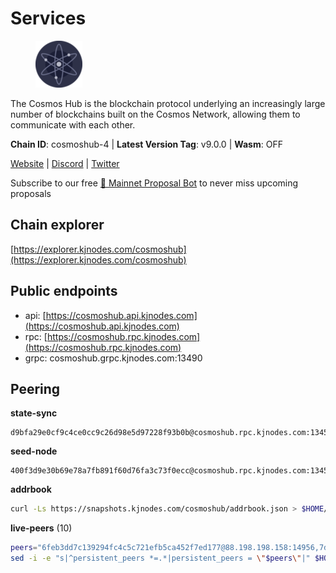 # Services

<figure><img src="https://raw.githubusercontent.com/kj89/cosmos-images/main/logos/cosmoshub.png" alt=""><figcaption></figcaption></figure>

The Cosmos Hub is the blockchain protocol underlying an  increasingly large number of blockchains built on the  Cosmos Network, allowing them to communicate with each other.

**Chain ID**: cosmoshub-4 | **Latest Version Tag**: v9.0.0 | **Wasm**: OFF

[Website](https://hub.cosmos.network) | [Discord](https://discord.gg/cosmosnetwork) | [Twitter](https://twitter.com/cosmoshub)



Subscribe to our free [🤖 Mainnet Proposal Bot](https://t.me/kjnodes_proposal_bot) to never miss upcoming proposals


## Chain explorer
[https://explorer.kjnodes.com/cosmoshub](https://explorer.kjnodes.com/cosmoshub)

## Public endpoints

* api: [https://cosmoshub.api.kjnodes.com](https://cosmoshub.api.kjnodes.com)
* rpc: [https://cosmoshub.rpc.kjnodes.com](https://cosmoshub.rpc.kjnodes.com)
* grpc: cosmoshub.grpc.kjnodes.com:13490

## Peering

**state-sync**

```text
d9bfa29e0cf9c4ce0cc9c26d98e5d97228f93b0b@cosmoshub.rpc.kjnodes.com:13456
```

**seed-node**

```text
400f3d9e30b69e78a7fb891f60d76fa3c73f0ecc@cosmoshub.rpc.kjnodes.com:13459
```

**addrbook**
```bash
curl -Ls https://snapshots.kjnodes.com/cosmoshub/addrbook.json > $HOME/.gaia/config/addrbook.json
```

**live-peers** (10)
```bash
peers="6feb3dd7c139294fc4c5c721efb5ca452f7ed177@88.198.198.158:14956,7dd34d8d3880bc48eff3e47b941d06bd1941a962@93.115.25.106:26656,9e14c8c48776a789f7029e88c260b2a6cbbf1417@35.212.85.141:26656,c14d39422b5d70d9084d19d286c7427c0762cdfc@162.55.92.114:2010,2441e90fcb341fcd5bebec15b54e346cdca64a9b@135.148.123.8:14956,61afb0f37c02031f285f6b27ead2a3e7a97cc28a@35.212.34.104:26656,1733aef88702bd8326bea0e1dc403d3dbb6f5d8a@158.247.202.33:26656,b6b9bc1a0c18d12be759111bb3a0d9a8958120c7@57.128.20.184:26656,7abab0475a506ed3b9ab2ad40948bfe53b797e13@128.199.128.15:26090,d9bfa29e0cf9c4ce0cc9c26d98e5d97228f93b0b@65.109.88.38:13456"
sed -i -e "s|^persistent_peers *=.*|persistent_peers = \"$peers\"|" $HOME/.gaia/config/config.toml
```
